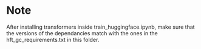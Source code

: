 
# Note

After installing transformers inside train_huggingface.ipynb, make sure that the versions of the dependancies match with the ones in the hft_gc_requirements.txt in this folder.
